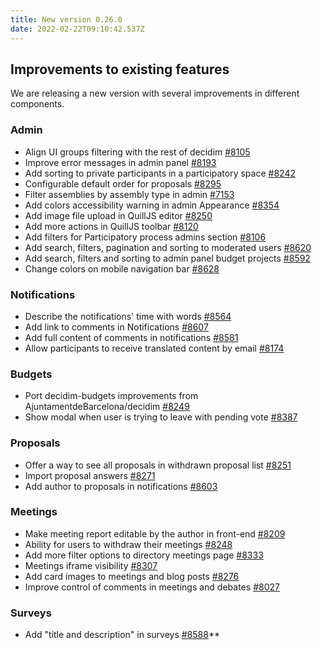 ```yaml
---
title: New version 0.26.0
date: 2022-02-22T09:10:42.537Z
---
```

## Improvements to existing features

We are releasing a new version with several improvements in different components.

### Admin

* Align UI groups filtering with the rest of decidim [\#8105](https://github.com/decidim/decidim/pull/8105)
* Improve error messages in admin panel [\#8193](https://github.com/decidim/decidim/pull/8193)
* Add sorting to private participants in a participatory space [\#8242](https://github.com/decidim/decidim/pull/8242)
* Configurable default order for proposals [\#8295](https://github.com/decidim/decidim/pull/8295)
* Filter assemblies by assembly type in admin [\#7153](https://github.com/decidim/decidim/pull/7153)
* Add colors accessibility warning in admin Appearance [\#8354](https://github.com/decidim/decidim/pull/8354)
* Add image file upload in QuillJS editor [\#8250](https://github.com/decidim/decidim/pull/8250)
* Add more actions in QuillJS toolbar [\#8120](https://github.com/decidim/decidim/pull/8120)
* Add filters for Participatory process admins section [\#8106](https://github.com/decidim/decidim/pull/8106)
* Add search, filters, pagination and sorting to moderated users [\#8620](https://github.com/decidim/decidim/pull/8620)
* Add search, filters and sorting to admin panel budget projects [\#8592](https://github.com/decidim/decidim/pull/8592)
* Change colors on mobile navigation bar [\#8628](https://github.com/decidim/decidim/pull/8628)

### Notifications

* Describe the notifications' time with words [\#8564](https://github.com/decidim/decidim/pull/8564)
* Add link to comments in Notifications [\#8607](https://github.com/decidim/decidim/pull/8607)
* Add full content of comments in notifications [\#8581](https://github.com/decidim/decidim/pull/8581)
* Allow participants to receive translated content by email [\#8174](https://github.com/decidim/decidim/pull/8174)

### Budgets

* Port decidim-budgets improvements from AjuntamentdeBarcelona/decidim [\#8249](https://github.com/decidim/decidim/pull/8249)
* Show modal when user is trying to leave with pending vote [\#8387](https://github.com/decidim/decidim/pull/8387)

### Proposals

* Offer a way to see all proposals in withdrawn proposal list [\#8251](https://github.com/decidim/decidim/pull/8251)
* Import proposal answers [\#8271](https://github.com/decidim/decidim/pull/8271)
* Add author to proposals in notifications [\#8603](https://github.com/decidim/decidim/pull/8603)

### Meetings

* Make meeting report editable by the author in front-end [\#8209](https://github.com/decidim/decidim/pull/8209)
* Ability for users to withdraw their meetings [\#8248](https://github.com/decidim/decidim/pull/8248)
* Add more filter options to directory meetings page [\#8333](https://github.com/decidim/decidim/pull/8333)
* Meetings iframe visibility [\#8307](https://github.com/decidim/decidim/pull/8307)
* Add card images to meetings and blog posts [\#8276](https://github.com/decidim/decidim/pull/8276)
* Improve control of comments in meetings and debates [\#8027](https://github.com/decidim/decidim/pull/8027)

### Surveys

* Add "title and description" in surveys [\#8588](https://github.com/decidim/decidim/pull/8588)\*\*